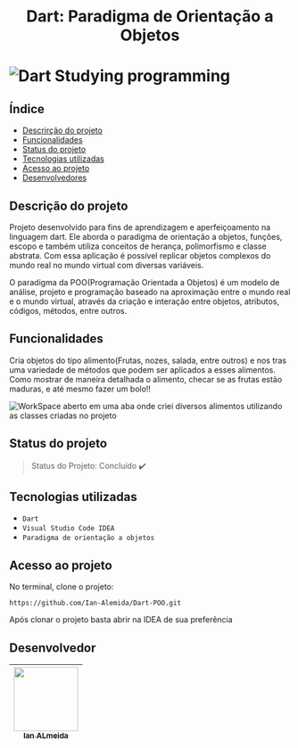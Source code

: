 <h1 align="center"> Dart: Paradigma de Orientação a Objetos <h1>

![Dart Studying programming](https://user-images.githubusercontent.com/110541053/206485694-b00d33e3-abe6-49fb-8f14-206a28f66b0f.png)

## Índice 

* [Descrirção do projeto](#descrição-do-projeto)
* [Funcionalidades](#funcionalidades)
* [Status do projeto](#status-do-projeto)
* [Tecnologias utilizadas](#tecnologias-utilizadas)
* [Acesso ao projeto](#acesso-ao-projeto)
* [Desenvolvedores](#desenvolvedor)


## Descrição do projeto

Projeto desenvolvido para fins de aprendizagem e aperfeiçoamento na linguagem dart. Ele aborda o paradigma de orientação a objetos, funções, escopo e também utiliza conceitos de herança, polimorfismo e classe abstrata. Com essa aplicação é possível replicar objetos complexos do mundo real no mundo virtual com diversas variáveis. 


O paradigma da POO(Programação Orientada a Objetos) é um modelo de análise, projeto e programação baseado na aproximação entre o mundo real e o mundo virtual, através da criação e interação entre objetos, atributos, códigos, métodos, entre outros.

## Funcionalidades 

Cria objetos do tipo alimento(Frutas, nozes, salada, entre outros) e nos tras uma variedade de métodos que podem ser aplicados a esses alimentos. Como mostrar de maneira detalhada o alimento, checar se as frutas estão maduras, e até mesmo fazer um bolo!!

![WorkSpace aberto em uma aba onde criei diversos alimentos utilizando as classes criadas no projeto](https://user-images.githubusercontent.com/110541053/206560006-b35821a5-5f62-4b22-9855-e2780f7a0684.png)


## Status do projeto

> Status do Projeto: Concluído :heavy_check_mark:


##  Tecnologias utilizadas

- ``Dart``
- ``Visual Studio Code IDEA``
- ``Paradigma de orientação a objetos``


## Acesso ao projeto

No terminal, clone o projeto:

``https://github.com/Ian-Alemida/Dart-POO.git``

Após clonar o projeto basta abrir na IDEA de sua preferência


## Desenvolvedor

| [<img src="https://user-images.githubusercontent.com/110541053/206540823-6ec6f341-3be2-4ed0-a7a6-ace46a192de6.png" width=115><br><sub>Ian ALmeida</sub>](https://github.com/Ian-Alemida) |
| :---: |
